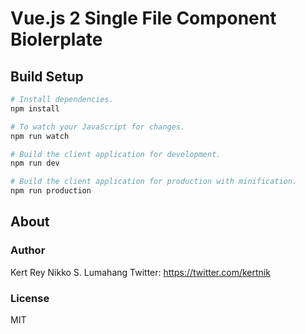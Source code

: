 # Vue.js 2 Single File Component Biolerplate

## Build Setup

```bash
# Install dependencies.
npm install

# To watch your JavaScript for changes.
npm run watch

# Build the client application for development.
npm run dev

# Build the client application for production with minification.
npm run production
```

## About

### Author

Kert Rey Nikko S. Lumahang
Twitter: https://twitter.com/kertnik  

### License

MIT